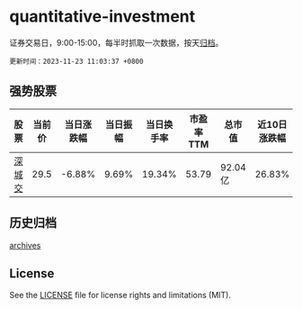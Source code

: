 # quantitative-investment

证券交易日，9:00-15:00，每半时抓取一次数据，按天[归档](archives)。

`更新时间：2023-11-23 11:03:37 +0800`

## 强势股票

|股票|当前价|当日涨跌幅|当日振幅|当日换手率|市盈率TTM|总市值|近10日涨跌幅|
|----|----|----|----|----|----|----|----|
|[深城交](https://xueqiu.com/S/SZ301091)|29.5|-6.88%|9.69%|19.34%|53.79|92.04亿|26.83%|

## 历史归档

[archives](archives)

## License

See the [LICENSE](LICENSE) file for license rights and limitations (MIT).